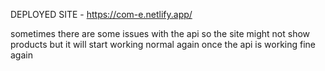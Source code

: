 DEPLOYED SITE - https://com-e.netlify.app/


sometimes there are some issues with the api so the site might not show products but it will start working normal again once the api is working fine again
